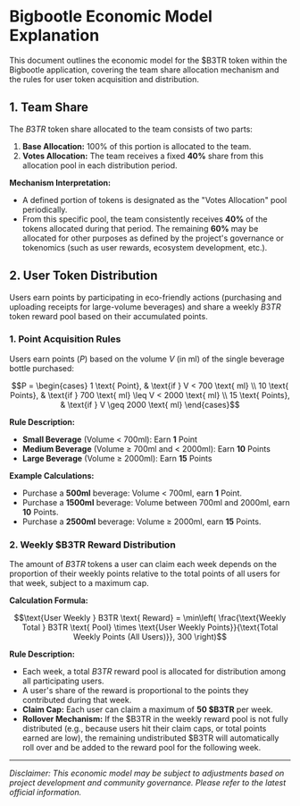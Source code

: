 
# Bigbootle Economic Model Explanation

This document outlines the economic model for the $B3TR token within the Bigbootle application, covering the team share allocation mechanism and the rules for user token acquisition and distribution.

## 1. Team Share

The $B3TR$ token share allocated to the team consists of two parts:

1.  **Base Allocation:** 100% of this portion is allocated to the team.
2.  **Votes Allocation:** The team receives a fixed **40%** share from this allocation pool in each distribution period.

**Mechanism Interpretation:**

* A defined portion of tokens is designated as the "Votes Allocation" pool periodically.
* From this specific pool, the team consistently receives **40%** of the tokens allocated during that period. The remaining **60%** may be allocated for other purposes as defined by the project's governance or tokenomics (such as user rewards, ecosystem development, etc.).

## 2. User Token Distribution

Users earn points by participating in eco-friendly actions (purchasing and uploading receipts for large-volume beverages) and share a weekly $B3TR$ token reward pool based on their accumulated points.

### 1. Point Acquisition Rules

Users earn points ($P$) based on the volume $V$ (in ml) of the single beverage bottle purchased:

```math
P =
\begin{cases}
1 \text{ Point}, & \text{if } V < 700 \text{ ml} \\
10 \text{ Points}, & \text{if } 700 \text{ ml} \leq V < 2000 \text{ ml} \\
15 \text{ Points}, & \text{if } V \geq 2000 \text{ ml}
\end{cases}
```

**Rule Description:**

* **Small Beverage** (Volume < 700ml): Earn **1** Point
* **Medium Beverage** (Volume ≥ 700ml and < 2000ml): Earn **10** Points
* **Large Beverage** (Volume ≥ 2000ml): Earn **15** Points

**Example Calculations:**

* Purchase a **500ml** beverage: Volume < 700ml, earn **1** Point.
* Purchase a **1500ml** beverage: Volume between 700ml and 2000ml, earn **10** Points.
* Purchase a **2500ml** beverage: Volume ≥ 2000ml, earn **15** Points.

### 2. Weekly $B3TR Reward Distribution

The amount of $B3TR$ tokens a user can claim each week depends on the proportion of their weekly points relative to the total points of all users for that week, subject to a maximum cap.

**Calculation Formula:**

```math
\text{User Weekly } B3TR \text{ Reward} = \min\left( \frac{\text{Weekly Total } B3TR \text{ Pool} \times \text{User Weekly Points}}{\text{Total Weekly Points (All Users)}}, 300 \right)
```

**Rule Description:**

* Each week, a total $B3TR$ reward pool is allocated for distribution among all participating users.
* A user's share of the reward is proportional to the points they contributed during that week.
* **Claim Cap:** Each user can claim a maximum of **50 $B3TR** per week.
* **Rollover Mechanism:** If the $B3TR in the weekly reward pool is not fully distributed (e.g., because users hit their claim caps, or total points earned are low), the remaining undistributed $B3TR will automatically roll over and be added to the reward pool for the following week.

---

*Disclaimer: This economic model may be subject to adjustments based on project development and community governance. Please refer to the latest official information.*
